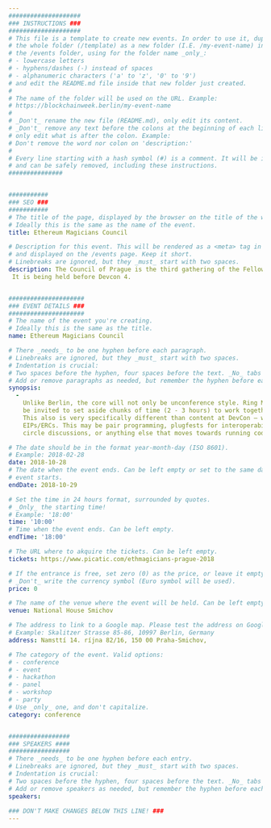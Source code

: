 ```yaml
---
####################
### INSTRUCTIONS ###
####################
# This file is a template to create new events. In order to use it, duplicate
# the whole folder (/template) as a new folder (I.E. /my-event-name) inside of
# the /events folder, using for the folder name _only_:
# - lowercase letters
# - hyphens/dashes (-) instead of spaces
# - alphanumeric characters ('a' to 'z', '0' to '9')
# and edit the README.md file inside that new folder just created.
#
# The name of the folder will be used on the URL. Example:
# https://blockchainweek.berlin/my-event-name
#
# _Don't_ rename the new file (README.md), only edit its content.
# _Don't_ remove any text before the colons at the beginning of each line,
# only edit what is after the colon. Example:
# Don't remove the word nor colon on 'description:'
#
# Every line starting with a hash symbol (#) is a comment. It will be ignored
# and can be safely removed, including these instructions.
###############


###########
### SEO ###
###########
# The title of the page, displayed by the browser on the title of the window.
# Ideally this is the same as the name of the event.
title: Ethereum Magicians Council

# Description for this event. This will be rendered as a <meta> tag in the HTML,
# and displayed on the /events page. Keep it short.
# Linebreaks are ignored, but they _must_ start with two spaces.
description: The Council of Prague is the third gathering of the Fellowship of Ethereum Magicians. 
 It is being held before Devcon 4. 


#####################
### EVENT DETAILS ###
#####################
# The name of the event you're creating.
# Ideally this is the same as the title.
name: Ethereum Magicians Council

# There _needs_ to be one hyphen before each paragraph.
# Linebreaks are ignored, but they _must_ start with two spaces.
# Indentation is crucial:
# Two spaces before the hyphen, four spaces before the text. _No_ tabs allowed.
# Add or remove paragraphs as needed, but remember the hyphen before each entry.
synopsis:
  -
    Unlike Berlin, the core will not only be unconference style. Ring Makers and EIP authors will 
    be invited to set aside chunks of time (2 - 3 hours) to work together in moving issues forward. 
    This also is very specifically different than content at DevCon – we gather to make progress on 
    EIPs/ERCs. This may be pair programming, plugfests for interoperability testing, whiteboarding, 
    circle discussions, or anything else that moves towards running code and rough consensus.

# The date should be in the format year-month-day (ISO 8601).
# Example: 2018-02-28
date: 2018-10-28
# The date when the event ends. Can be left empty or set to the same day the
# event starts.
endDate: 2018-10-29

# Set the time in 24 hours format, surrounded by quotes.
# _Only_ the starting time!
# Example: '18:00'
time: '10:00'
# Time when the event ends. Can be left empty.
endTime: '18:00'

# The URL where to akquire the tickets. Can be left empty.
tickets: https://www.picatic.com/ethmagicians-prague-2018

# If the entrance is free, set zero (0) as the price, or leave it empty.
# _Don't_ write the currency symbol (Euro symbol will be used).
price: 0

# The name of the venue where the event will be held. Can be left empty.
venue: National House Smichov

# The address to link to a Google map. Please test the address on Google Maps.
# Example: Skalitzer Strasse 85-86, 10997 Berlin, Germany
address: Namsttí 14. ríjna 82/16, 150 00 Praha-Smichov,

# The category of the event. Valid options:
# - conference
# - event
# - hackathon
# - panel
# - workshop
# - party
# Use _only_ one, and don't capitalize.
category: conference


#################
### SPEAKERS ####
#################
# There _needs_ to be one hyphen before each entry.
# Linebreaks are ignored, but they _must_ start with two spaces.
# Indentation is crucial:
# Two spaces before the hyphen, four spaces before the text. _No_ tabs allowed.
# Add or remove speakers as needed, but remember the hyphen before each entry.
speakers:
  
### DON'T MAKE CHANGES BELOW THIS LINE! ###
---
```

<!-- ### DON'T MAKE CHANGES BELOW THIS LINE! ### -->

<Event-Content/>
